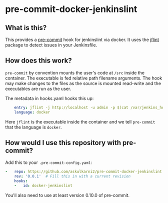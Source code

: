 pre-commit-docker-jenkinslint
========================

## What is this?

This provides a [pre-commit](http://pre-commit.com)
hook for jenkinslint via docker. It uses the [jflint](https://www.npmjs.com/package/jflint)
package to detect issues in your Jenkinsfile.

## How does this work?

`pre-commit` by convention mounts the user's code at `/src` inside the
container.  The executable is fed relative path filename arguments.  The hook
may make changes to the files as the source is mounted read-write and the
executables are run as the user.

The metadata in hooks.yaml hooks this up:

```yaml
    entry: jflint -j http://localhost -u admin -p $(cat /var/jenkins_home/secrets/initialAdminPassword)
    language: docker
```

Here `jflint` is the executable inside the container and we tell `pre-commit`
that the language is `docker`.


## How would I use this repository with pre-commit?

Add this to your `.pre-commit-config.yaml`:

```yaml
-   repo: https://github.com/askulkarni2/pre-commit-docker-jenkinslint
    rev: '0.0.1'  # Fill this in with a current revision
    hooks:
    -   id: docker-jenkinslint
```

You'll also need to use at least version 0.10.0 of pre-commit.